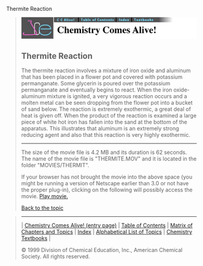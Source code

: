 





 Thermite Reaction
 



> ![Chemistry Comes Alive!](ccahead.gif)
> 
> 
> 
> 
> 
> 
> 
> 
> 
> ## Thermite Reaction
> 
> 
> 
> 
> 
> 
> 
> 
>   
> 
> 
> 
> 
> 
>  The thermite reaction involves a mixture of iron oxide and aluminum that has been placed in a flower pot and covered with potassium permanganate. Some glycerin is poured over the potassium permanganate and eventually begins to react. When the iron oxide-aluminum mixture is ignited, a very vigorous reaction occurs and a molten metal can be seen dropping from the flower pot into a bucket of sand below. The reaction is extremely exothermic, a great deal of heat is given off. When the product of the reaction is examined a large piece of white hot iron has fallen into the sand at the bottom of the apparatus. This illustrates that aluminum is an extremely strong reducing agent and also that this reaction is very highly exothermic.
>  
> 
> 
> 
> 
> 
> 
> 
> ---
> 
> 
>  The size of the movie file is 4.2 MB and its duration is 62 seconds. 
The name of the movie file is "THERMITE.MOV" 
and it is located in the folder "MOVIES/THERMIT".
>  
> 
> 
> 
>  If your browser has not brought the movie into the above space
(you might be running a version of Netscape earlier than 3.0 or
not have the proper plug-in), clicking on the following will
possibly access the movie.
>  [Play movie.](../../MOVIES/THERMIT/THERMITE.MOV) 
> 
> 
> 
> 
> [Back to the topic](../../MAIN/THERMIT/PAGE1.HTM)



> ---
> 
> 
>  |
>  [Chemistry Comes Alive! (entry page)](../../INDEX.HTM) 
>  |
>  [Table of Contents](../../CONTENTS.HTM) 
>  |
>  [Matrix of Chapters and Topics](../../MATRIX.HTM) 
>  |
>  [Index](../../WORDS.HTM) 
>  |
>  [Alphabetical List of Topics](../../ALPHATOP.HTM) 
>  |
>  [Chemistry Textbooks](../../BOOKS.HTM) 
>  |
>  
>  © 1999 Division of Chemical Education, Inc.,
American Chemical Society. All rights reserved.





